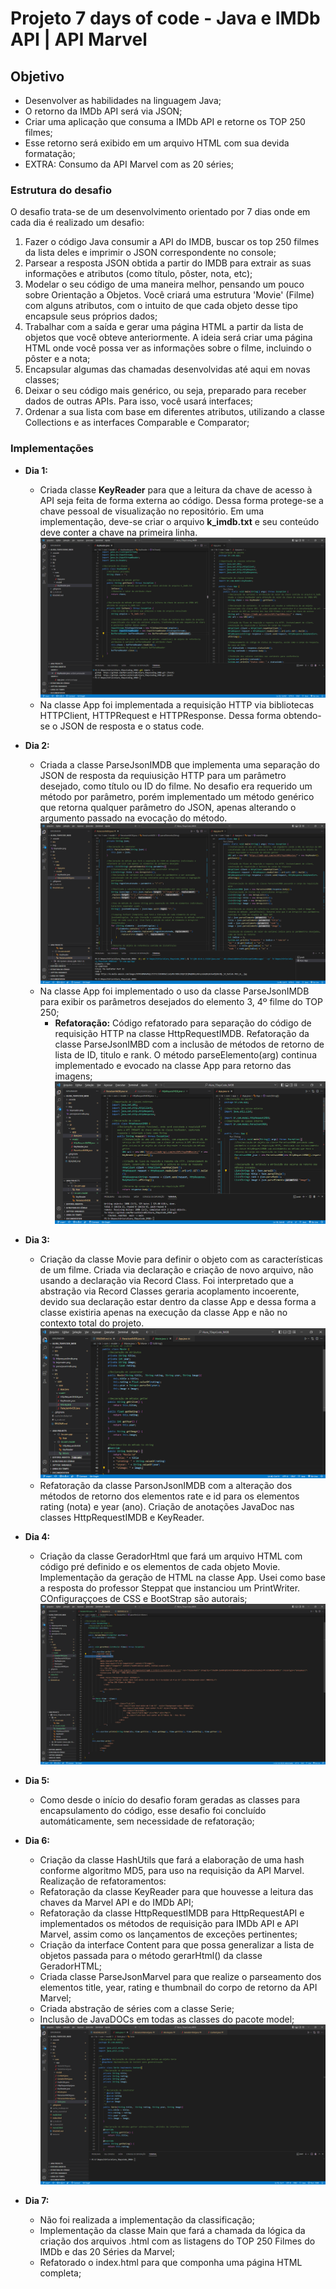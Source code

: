 # **Projeto 7 days of code - Java e IMDb API | API Marvel**

## Objetivo

- Desenvolver as habilidades na linguagem Java;
- O retorno da IMDb API será via JSON;
- Criar uma aplicação que consuma a IMDb API e retorne os TOP 250 filmes;
- Esse retorno será exibido em um arquivo HTML com sua devida formatação;
- EXTRA: Consumo da API Marvel com as 20 séries;

### Estrutura do desafio

O desafio trata-se de um desenvolvimento orientado por 7 dias onde em cada dia é realizado um desafio:

1. Fazer o código Java consumir a API do IMDB, buscar os top 250 filmes da lista deles e imprimir o JSON correspondente no console;
2. Parsear a resposta JSON obtida a partir do IMDB para extrair as suas informações e atributos (como título, pôster, nota, etc);
3. Modelar o seu código de uma maneira melhor, pensando um pouco sobre Orientação a Objetos. Você criará uma estrutura 'Movie' (Filme) com alguns atributos, com o intuito de que cada objeto desse tipo encapsule seus próprios dados;
4. Trabalhar com a saída e gerar uma página HTML a partir da lista de objetos que você obteve anteriormente. A ideia será criar uma página HTML onde você possa ver as informações sobre o filme, incluindo o pôster e a nota;
5. Encapsular algumas das chamadas desenvolvidas até aqui em novas classes;
6. Deixar o seu código mais genérico, ou seja, preparado para receber dados de outras APIs. Para isso, você usará interfaces;
7. Ordenar a sua lista com base em diferentes atributos, utilizando a classe Collections e as interfaces Comparable e Comparator;

### Implementações

- **Dia 1:**
  - Criada classe **KeyReader** para que a leitura da chave de acesso à API seja feita de forma externa ao código. Dessa forma protege-se a chave pessoal de visualização no repositório. Em uma implementação, deve-se criar o arquivo **k_imdb.txt** e seu conteúdo deve conter a chave na primeira linha.
  ![imagem_keyreader](./img/keyreader.png)
  - Na classe App foi implementada a requisição HTTP via bibliotecas HTTPClient, HTTPRequest e HTTPResponse. Dessa forma obtendo-se o JSON de resposta e o status code.

- **Dia 2:**
  - Criada a classe ParseJsonIMDB que implementa uma separação do JSON de resposta da requiusição HTTP para um parâmetro desejado, como título ou ID do filme. No desafio era requerido um método por parâmetro, porém implementado um método genérico que retorna qualquer parâmetro do JSON, apenas alterando o argumento passado na evocação do método.
  ![imagem_parsejasonimdb](./img/parsejasonimdb.png)
  - Na classe App foi implementado o uso da classe ParseJsonIMDB para exibir os parâmetros desejados do elemento 3, 4º filme do TOP 250;
    - **Refatoração:** Código refatorado para separação do código de requisição HTTP na classe HttpRequestIMDB. Refatoração da classe ParseJsonIMBD com a inclusão de métodos de retorno de lista de ID, titulo e rank. O método parseElemento(arg) continua implementado e evocado na classe App para retorno das imagens;
    ![imagem_httprequestimdb](./img/httprequestimdb.png)

- **Dia 3:**
  - Criação da classe Movie para definir o objeto com as características de um filme. Criada via declaração e criação de novo arquivo, não usando a declaração via Record Class. Foi interpretado que a abstração via Record Classes geraria acoplamento incoerente, devido sua declaração estar dentro da classe App e dessa forma a classe existiria apenas na execução da classe App e não no contexto total do projeto.
  ![imagem_movie](./img/movie.png)
  - Refatoração da classe ParsonJsonIMDB com a alteração dos métodos de retorno dos elementos rate e id para os elementos rating (nota) e year (ano). Criação de anotações JavaDoc nas classes HttpRequestIMDB e KeyReader.

- **Dia 4:**
  - Criação da classe GeradorHtml que fará um arquivo HTML com código pré definido e os elementos de cada objeto Movie. Implementação da geração de HTML na classe App. Usei como base a resposta do professor Steppat que instanciou um PrintWriter. COnfiguraççoes de CSS e BootStrap são autorais;
  ![imagem_geradorhtml](./img/geradorhtml.png)

- **Dia 5:**
  - Como desde o início do desafio foram geradas as classes para encapsulamento do código, esse desafio foi concluído automáticamente, sem necessidade de refatoração;

- **Dia 6:**
  - Criação da classe HashUtils que fará a elaboração de uma hash conforme algoritmo MD5, para uso na requisição da API Marvel. Realização de refatoramentos:
  - Refatoração da classe KeyReader para que houvesse a leitura das chaves da Marvel API e do IMDb API;
  - Refatoração da classe HttpRequestIMDB para HttpRequestAPI e implementados os métodos de requisição para IMDb API e API Marvel, assim como os lançamentos de exceções pertinentes;
  - Criação da interface Content para que possa generalizar a lista de objetos passada para o método gerarHtml() da classe GeradorHTML;
  - Criada classe ParseJsonMarvel para que realize o parseamento dos elementos title, year, rating e thumbnail do corpo de retorno da API Marvel;
  - Criada abstração de séries com a classe Serie;
  - Inclusão de JavaDOCs em todas as classes do pacote model;
  ![imagem_ultima_implementação](./img/ultimas_implementacoes.png)

- **Dia 7:**
  - Não foi realizada a implementação da classificação;
  - Implementação da classe Main que fará a chamada da lógica da criação dos arquivos .html com as listagens do TOP 250 Filmes do IMDb e das 20 Séries da Marvel;
  - Refatorado o index.html para que componha uma página HTML completa;
